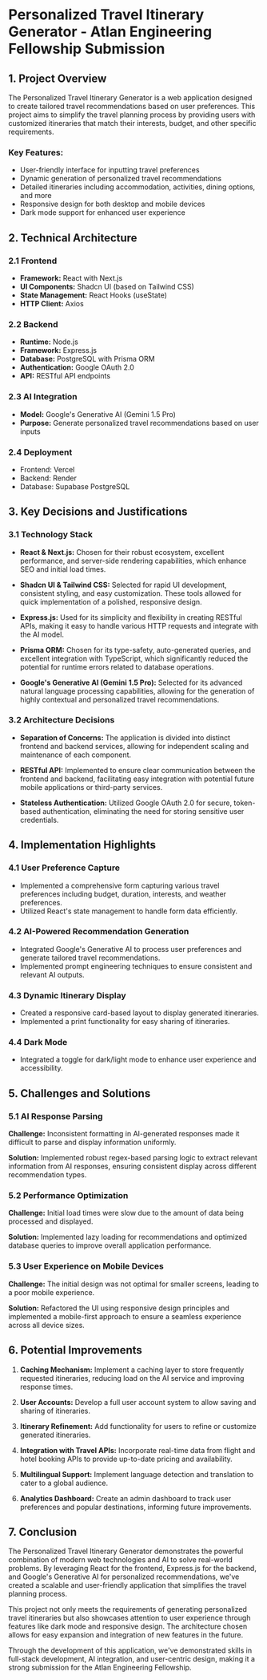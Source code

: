# Personalized Travel Itinerary Generator - Atlan Engineering Fellowship Submission

## 1. Project Overview

The Personalized Travel Itinerary Generator is a web application designed to create tailored travel recommendations based on user preferences. This project aims to simplify the travel planning process by providing users with customized itineraries that match their interests, budget, and other specific requirements.

### Key Features:
- User-friendly interface for inputting travel preferences
- Dynamic generation of personalized travel recommendations
- Detailed itineraries including accommodation, activities, dining options, and more
- Responsive design for both desktop and mobile devices
- Dark mode support for enhanced user experience

## 2. Technical Architecture

### 2.1 Frontend
- **Framework:** React with Next.js
- **UI Components:** Shadcn UI (based on Tailwind CSS)
- **State Management:** React Hooks (useState)
- **HTTP Client:** Axios

### 2.2 Backend
- **Runtime:** Node.js
- **Framework:** Express.js
- **Database:** PostgreSQL with Prisma ORM
- **Authentication:** Google OAuth 2.0
- **API:** RESTful API endpoints

### 2.3 AI Integration
- **Model:** Google's Generative AI (Gemini 1.5 Pro)
- **Purpose:** Generate personalized travel recommendations based on user inputs

### 2.4 Deployment
- Frontend: Vercel
- Backend: Render
- Database: Supabase PostgreSQL

## 3. Key Decisions and Justifications

### 3.1 Technology Stack

- **React & Next.js:** Chosen for their robust ecosystem, excellent performance, and server-side rendering capabilities, which enhance SEO and initial load times.

- **Shadcn UI & Tailwind CSS:** Selected for rapid UI development, consistent styling, and easy customization. These tools allowed for quick implementation of a polished, responsive design.

- **Express.js:** Used for its simplicity and flexibility in creating RESTful APIs, making it easy to handle various HTTP requests and integrate with the AI model.

- **Prisma ORM:** Chosen for its type-safety, auto-generated queries, and excellent integration with TypeScript, which significantly reduced the potential for runtime errors related to database operations.

- **Google's Generative AI (Gemini 1.5 Pro):** Selected for its advanced natural language processing capabilities, allowing for the generation of highly contextual and personalized travel recommendations.

### 3.2 Architecture Decisions

- **Separation of Concerns:** The application is divided into distinct frontend and backend services, allowing for independent scaling and maintenance of each component.

- **RESTful API:** Implemented to ensure clear communication between the frontend and backend, facilitating easy integration with potential future mobile applications or third-party services.

- **Stateless Authentication:** Utilized Google OAuth 2.0 for secure, token-based authentication, eliminating the need for storing sensitive user credentials.

## 4. Implementation Highlights

### 4.1 User Preference Capture
- Implemented a comprehensive form capturing various travel preferences including budget, duration, interests, and weather preferences.
- Utilized React's state management to handle form data efficiently.

### 4.2 AI-Powered Recommendation Generation
- Integrated Google's Generative AI to process user preferences and generate tailored travel recommendations.
- Implemented prompt engineering techniques to ensure consistent and relevant AI outputs.

### 4.3 Dynamic Itinerary Display
- Created a responsive card-based layout to display generated itineraries.
- Implemented a print functionality for easy sharing of itineraries.

### 4.4 Dark Mode
- Integrated a toggle for dark/light mode to enhance user experience and accessibility.

## 5. Challenges and Solutions

### 5.1 AI Response Parsing
**Challenge:** Inconsistent formatting in AI-generated responses made it difficult to parse and display information uniformly.

**Solution:** Implemented robust regex-based parsing logic to extract relevant information from AI responses, ensuring consistent display across different recommendation types.

### 5.2 Performance Optimization
**Challenge:** Initial load times were slow due to the amount of data being processed and displayed.

**Solution:** Implemented lazy loading for recommendations and optimized database queries to improve overall application performance.

### 5.3 User Experience on Mobile Devices
**Challenge:** The initial design was not optimal for smaller screens, leading to a poor mobile experience.

**Solution:** Refactored the UI using responsive design principles and implemented a mobile-first approach to ensure a seamless experience across all device sizes.

## 6. Potential Improvements

1. **Caching Mechanism:** Implement a caching layer to store frequently requested itineraries, reducing load on the AI service and improving response times.

2. **User Accounts:** Develop a full user account system to allow saving and sharing of itineraries.

3. **Itinerary Refinement:** Add functionality for users to refine or customize generated itineraries.

4. **Integration with Travel APIs:** Incorporate real-time data from flight and hotel booking APIs to provide up-to-date pricing and availability.

5. **Multilingual Support:** Implement language detection and translation to cater to a global audience.

6. **Analytics Dashboard:** Create an admin dashboard to track user preferences and popular destinations, informing future improvements.

## 7. Conclusion

The Personalized Travel Itinerary Generator demonstrates the powerful combination of modern web technologies and AI to solve real-world problems. By leveraging React for the frontend, Express.js for the backend, and Google's Generative AI for personalized recommendations, we've created a scalable and user-friendly application that simplifies the travel planning process.

This project not only meets the requirements of generating personalized travel itineraries but also showcases attention to user experience through features like dark mode and responsive design. The architecture chosen allows for easy expansion and integration of new features in the future.

Through the development of this application, we've demonstrated skills in full-stack development, AI integration, and user-centric design, making it a strong submission for the Atlan Engineering Fellowship.

